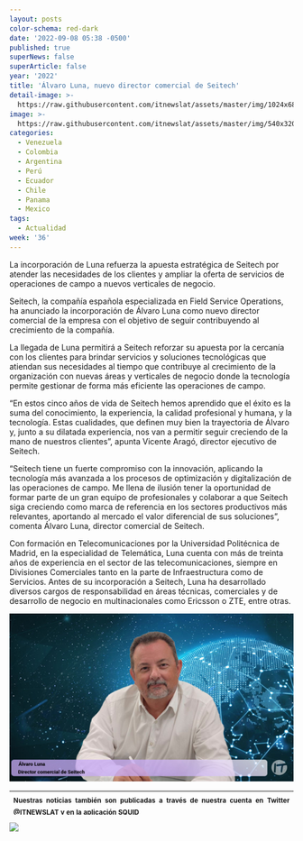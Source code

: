 ```yaml
---
layout: posts
color-schema: red-dark
date: '2022-09-08 05:38 -0500'
published: true
superNews: false
superArticle: false
year: '2022'
title: 'Álvaro Luna, nuevo director comercial de Seitech'
detail-image: >-
  https://raw.githubusercontent.com/itnewslat/assets/master/img/1024x680/Alvaro-Luna-g.jpg
image: >-
  https://raw.githubusercontent.com/itnewslat/assets/master/img/540x320/Alvaro-Luna-p.jpg
categories:
  - Venezuela
  - Colombia
  - Argentina
  - Perú
  - Ecuador
  - Chile
  - Panama
  - Mexico
tags:
  - Actualidad
week: '36'
---
```

La incorporación de Luna refuerza la apuesta estratégica de Seitech por atender las necesidades de los clientes y ampliar la oferta de servicios de operaciones de campo a nuevos verticales de negocio.

Seitech, la compañía española especializada en Field Service Operations, ha anunciado la incorporación de Álvaro Luna como nuevo director comercial de la empresa con el objetivo de seguir contribuyendo al crecimiento de la compañía.

La llegada de Luna permitirá a Seitech reforzar su apuesta por la cercanía con los clientes para brindar servicios y soluciones tecnológicas que atiendan sus necesidades al tiempo que contribuye al crecimiento de la organización con nuevas áreas y verticales de negocio donde la tecnología permite gestionar de forma más eficiente las operaciones de campo.

“En estos cinco años de vida de Seitech hemos aprendido que el éxito es la suma del conocimiento, la experiencia, la calidad profesional y humana, y la tecnología. Estas cualidades, que definen muy bien la trayectoria de Álvaro y, junto a su dilatada experiencia, nos van a permitir seguir creciendo de la mano de nuestros clientes”, apunta Vicente Aragó, director ejecutivo de Seitech.

“Seitech tiene un fuerte compromiso con la innovación, aplicando la tecnología más avanzada a los procesos de optimización y digitalización de las operaciones de campo.  Me llena de ilusión tener la oportunidad de formar parte de un gran equipo de profesionales y colaborar a que Seitech siga creciendo como marca de referencia en los sectores productivos más relevantes, aportando al mercado el valor diferencial de sus soluciones”, comenta Álvaro Luna, director comercial de Seitech.

Con formación en Telecomunicaciones por la Universidad Politécnica de Madrid, en la especialidad de Telemática, Luna cuenta con más de treinta años de experiencia en el sector de las telecomunicaciones, siempre en Divisiones Comerciales tanto en la parte de Infraestructura como de Servicios. Antes de su incorporación a Seitech, Luna ha desarrollado diversos cargos de responsabilidad en áreas técnicas, comerciales y de desarrollo de negocio en multinacionales como Ericsson o ZTE, entre otras.

![](https://raw.githubusercontent.com/itnewslat/assets/master/img/540x320/Alvaro-Luna-p.jpg)

<table style="height: 42px;" width="569">
<tbody>
<tr>
<td style="text-align: justify;"><sub><strong>Nuestras noticias también son publicadas a través de nuestra cuenta en Twitter <a href="https://twitter.com/itnewslat?lang=es">@ITNEWSLAT</a> y en la aplicación <a href="https://squidapp.co/en/">SQUID</a></strong></sub></td>
</tr>
</tbody>
</table>

<img src="https://tracker.metricool.com/c3po.jpg?hash=56f88a41e39ab42c063cc51676587a04"/>